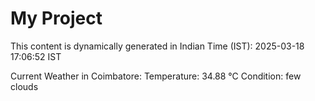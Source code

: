 # My Project

This content is dynamically generated in Indian Time (IST): 2025-03-18 17:06:52 IST


Current Weather in Coimbatore:
Temperature: 34.88 °C
Condition: few clouds
